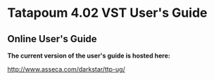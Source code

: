 # Tatapoum 4.02 VST User's Guide #

## Online User's Guide ##

**The current version of the user's guide is hosted here:**

http://www.asseca.com/darkstar/ttp-ug/



